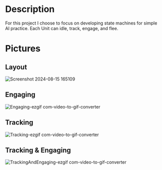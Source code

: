 # Description
For this project I choose to focus on developing state machines for simple AI practice. Each Unit can idle, track, engage, and flee. 

# Pictures
## Layout
![Screenshot 2024-08-15 165109](https://github.com/user-attachments/assets/b490fe91-9cae-4921-8407-11030e1778e5)

## Engaging
![Engaging-ezgif com-video-to-gif-converter](https://github.com/user-attachments/assets/cc84b8dc-eddd-4167-a791-32401a573616)

## Tracking
![Tracking-ezgif com-video-to-gif-converter](https://github.com/user-attachments/assets/59ba0580-94d6-44d1-b3ea-74f24b648716)

## Tracking & Engaging
![TrackingAndEngaging-ezgif com-video-to-gif-converter](https://github.com/user-attachments/assets/1332b0f3-a50d-420c-a4d5-68a5f00aecf7)
